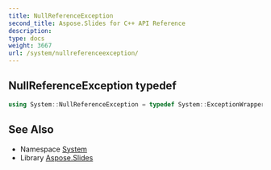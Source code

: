 ```yaml
---
title: NullReferenceException
second_title: Aspose.Slides for C++ API Reference
description: 
type: docs
weight: 3667
url: /system/nullreferenceexception/
---
```

## NullReferenceException typedef




```cpp
using System::NullReferenceException = typedef System::ExceptionWrapper<Details_NullReferenceException >
```

## See Also

* Namespace [System](../)
* Library [Aspose.Slides](../../)